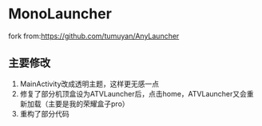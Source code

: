 # MonoLauncher

fork from:https://github.com/tumuyan/AnyLauncher

## 主要修改
1. MainActivity改成透明主题，这样更无感一点
2. 修复了部分机顶盒设为ATVLauncher后，点击home，ATVLauncher又会重新加载（主要是我的荣耀盒子pro）
3. 重构了部分代码
